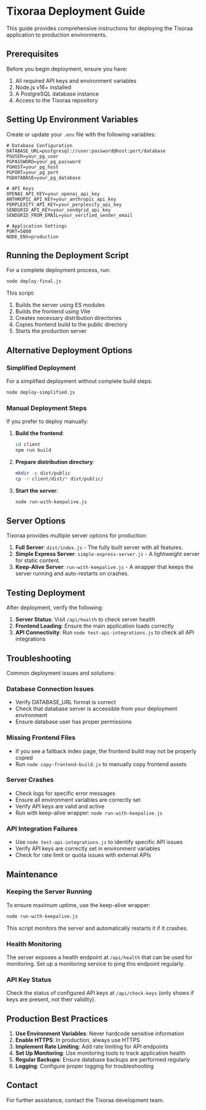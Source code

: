 # Tixoraa Deployment Guide

This guide provides comprehensive instructions for deploying the Tixoraa application to production environments.

## Prerequisites

Before you begin deployment, ensure you have:

1. All required API keys and environment variables
2. Node.js v16+ installed
3. A PostgreSQL database instance
4. Access to the Tixoraa repository

## Setting Up Environment Variables

Create or update your `.env` file with the following variables:

```
# Database Configuration
DATABASE_URL=postgresql://user:password@host:port/database
PGUSER=your_pg_user
PGPASSWORD=your_pg_password
PGHOST=your_pg_host
PGPORT=your_pg_port
PGDATABASE=your_pg_database

# API Keys
OPENAI_API_KEY=your_openai_api_key
ANTHROPIC_API_KEY=your_anthropic_api_key
PERPLEXITY_API_KEY=your_perplexity_api_key
SENDGRID_API_KEY=your_sendgrid_api_key
SENDGRID_FROM_EMAIL=your_verified_sender_email

# Application Settings
PORT=5000
NODE_ENV=production
```

## Running the Deployment Script

For a complete deployment process, run:

```bash
node deploy-final.js
```

This script:
1. Builds the server using ES modules
2. Builds the frontend using Vite
3. Creates necessary distribution directories
4. Copies frontend build to the public directory
5. Starts the production server

## Alternative Deployment Options

### Simplified Deployment

For a simplified deployment without complete build steps:

```bash
node deploy-simplified.js
```

### Manual Deployment Steps

If you prefer to deploy manually:

1. **Build the frontend**:
   ```bash
   cd client
   npm run build
   ```

2. **Prepare distribution directory**:
   ```bash
   mkdir -p dist/public
   cp -r client/dist/* dist/public/
   ```

3. **Start the server**:
   ```bash
   node run-with-keepalive.js
   ```

## Server Options

Tixoraa provides multiple server options for production:

1. **Full Server**: `dist/index.js` - The fully built server with all features.
2. **Simple Express Server**: `simple-express-server.js` - A lightweight server for static content.
3. **Keep-Alive Server**: `run-with-keepalive.js` - A wrapper that keeps the server running and auto-restarts on crashes.

## Testing Deployment

After deployment, verify the following:

1. **Server Status**: Visit `/api/health` to check server health
2. **Frontend Loading**: Ensure the main application loads correctly
3. **API Connectivity**: Run `node test-api-integrations.js` to check all API integrations

## Troubleshooting

Common deployment issues and solutions:

### Database Connection Issues

- Verify DATABASE_URL format is correct
- Check that database server is accessible from your deployment environment
- Ensure database user has proper permissions

### Missing Frontend Files

- If you see a fallback index page, the frontend build may not be properly copied
- Run `node copy-frontend-build.js` to manually copy frontend assets

### Server Crashes

- Check logs for specific error messages
- Ensure all environment variables are correctly set
- Verify API keys are valid and active
- Run with keep-alive wrapper: `node run-with-keepalive.js`

### API Integration Failures

- Use `node test-api-integrations.js` to identify specific API issues
- Verify API keys are correctly set in environment variables
- Check for rate limit or quota issues with external APIs

## Maintenance

### Keeping the Server Running

To ensure maximum uptime, use the keep-alive wrapper:

```bash
node run-with-keepalive.js
```

This script monitors the server and automatically restarts it if it crashes.

### Health Monitoring

The server exposes a health endpoint at `/api/health` that can be used for monitoring. Set up a monitoring service to ping this endpoint regularly.

### API Key Status

Check the status of configured API keys at `/api/check-keys` (only shows if keys are present, not their validity).

## Production Best Practices

1. **Use Environment Variables**: Never hardcode sensitive information
2. **Enable HTTPS**: In production, always use HTTPS
3. **Implement Rate Limiting**: Add rate limiting for API endpoints
4. **Set Up Monitoring**: Use monitoring tools to track application health
5. **Regular Backups**: Ensure database backups are performed regularly
6. **Logging**: Configure proper logging for troubleshooting

## Contact

For further assistance, contact the Tixoraa development team.